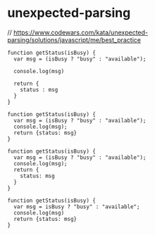 # unexpected-parsing
// https://www.codewars.com/kata/unexpected-parsing/solutions/javascript/me/best_practice


```
function getStatus(isBusy) {
  var msg = (isBusy ? "busy" : "available");

  console.log(msg)

  return {
    status : msg
  }
}
```

```
function getStatus(isBusy) {
  var msg = (isBusy ? "busy" : "available");
  console.log(msg);
  return {status: msg}
}
```

```
function getStatus(isBusy) {
  var msg = (isBusy ? "busy" : "available");
  console.log(msg);
  return {
    status: msg
  }
}
```

```
function getStatus(isBusy) {
  var msg = isBusy ? "busy" : "available";
  console.log(msg)
  return {status: msg}
}
```
